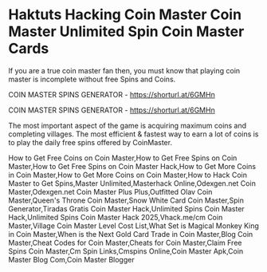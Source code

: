 # Haktuts Hacking Coin Master Coin Master Unlimited Spin Coin Master Cards

If you are a true coin master fan then, you must know that playing coin master is incomplete without free Spins and Coins.

COIN MASTER SPINS GENERATOR - https://shorturl.at/6GMHn

COIN MASTER SPINS GENERATOR - https://shorturl.at/6GMHn

The most important aspect of the game is acquiring maximum coins and completing villages. The most efficient & fastest way to earn a lot of coins is to play the daily free spins offered by CoinMaster.

How to Get Free Coins on Coin Master,How to Get Free Spins on Coin Master,How to Get Free Spins on Coin Master Hack,How to Get More Coins in Coin Master,How to Get More Coins on Coin Master,How to Hack Coin Master to Get Spins,Master Unlimited,Masterhack Online,Odexgen.net Coin Master,Odexgen.net Coin Master Plus Plus,Outfitted Olav Coin Master,Queen's Throne Coin Master,Snow White Card Coin Master,Spin Generator,Tiradas Gratis Coin Master Hack,Unlimited Spins Coin Master Hack,Unlimited Spins Coin Master Hack 2025,Vhack.me/cm Coin Master,Village Coin Master Level Cost List,What Set is Magical Monkey King in Coin Master,When is the Next Gold Card Trade in Coin Master,Blog Coin Master,Cheat Codes for Coin Master,Cheats for Coin Master,Claim Free Spins Coin Master,Cm Spin Links,Cmspins Online,Coin Master Apk,Coin Master Blog Com,Coin Master Blogger

